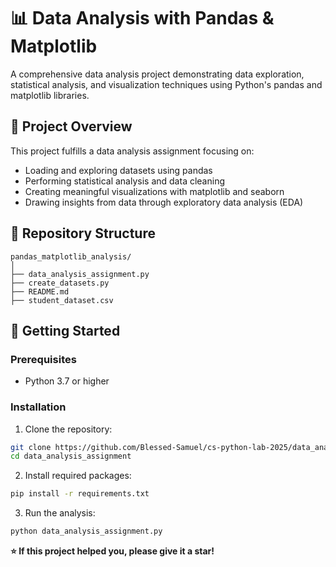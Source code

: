 # 📊 Data Analysis with Pandas & Matplotlib

A comprehensive data analysis project demonstrating data exploration, statistical analysis, and visualization techniques using Python's pandas and matplotlib libraries.

## 🎯 Project Overview

This project fulfills a data analysis assignment focusing on:

- Loading and exploring datasets using pandas
- Performing statistical analysis and data cleaning
- Creating meaningful visualizations with matplotlib and seaborn
- Drawing insights from data through exploratory data analysis (EDA)

## 📁 Repository Structure

```
pandas_matplotlib_analysis/
│
├── data_analysis_assignment.py
├── create_datasets.py
├── README.md
├── student_dataset.csv
```

## 🚀 Getting Started

### Prerequisites

- Python 3.7 or higher

### Installation

1. Clone the repository:

```bash
git clone https://github.com/Blessed-Samuel/cs-python-lab-2025/data_analysis_assignment.git
cd data_analysis_assignment
```

2. Install required packages:

```bash
pip install -r requirements.txt
```

3. Run the analysis:

```bash
python data_analysis_assignment.py
```

**⭐ If this project helped you, please give it a star!**

